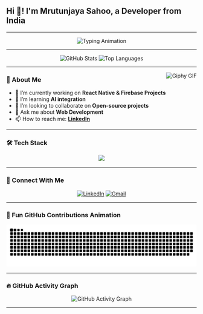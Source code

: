 <h2 align="left">Hi 👋! I'm Mrutunjaya Sahoo, a Developer from India</h2>

---



<div align="center"><img src="https://readme-typing-svg.demolab.com?font=Fira+Code&size=22&pause=1000&color=F75C7E&width=500&lines=Full-Stack+Developer;JavaScript+%7C+React+%7C+Firebase;Data+Analyst+%7C+AI+explorer+%7C+Python;Open+Source+Contributor;Let's+Build+Something+Awesome+🚀" alt="Typing Animation" />
  </a>
</div>


<!--
<div align="center">
  <img src="https://readme-typing-svg.demolab.com
?font=Fira+Code&size=22&pause=1000&color=F75C7E&width=500&lines=Full-Stack+Developer;JavaScript+%7C+React+%7C+Firebase;Data Analyst+%7C+AI explorer+%7C+Python;Open+Source+Contributor;Let's+Build+Something+Awesome+🚀" alt="Typing Animation" />
</div>
-->
---

<div align="center">
  <img src="https://github-readme-stats.vercel.app/api?username=MJaysahoo06&show_icons=true&include_all_commits=true&count_private=true&theme=dracula&hide_border=false" height="150" alt="GitHub Stats" />
  <img src="https://github-readme-stats.vercel.app/api/top-langs?username=MJaysahoo06&layout=compact&langs_count=6&theme=dracula&hide_border=false" height="150" alt="Top Languages" />
</div>

---

<img align="right" height="150" src="https://media1.giphy.com/media/v1.Y2lkPTc5MGI3NjExbmRndTh6aWR0eXlydWg3cms0eHk3OXByc3BxYzJqajVlbDRuZG80aCZlcD12MV9pbnRlcm5hbF9naWZfYnlfaWQmY3Q9Zw/iIFS20pNoCg1EEVodC/giphy.gif" alt="Giphy GIF" />

### 🚀 About Me

- 🔭 I’m currently working on **React Native & Firebase Projects**
- 🌱 I’m learning **AI integration**
- 👯 I’m looking to collaborate on **Open-source projects**
- 💬 Ask me about **Web Development**
- 📫 How to reach me: **[LinkedIn](https://www.linkedin.com/in/mrutunjayasahoo/)**

---

### 🛠 Tech Stack

<div align="center">
  <img src="https://skillicons.dev/icons?i=js,react,nodejs,express,html,css,tailwind,py,c,java,github,git,mysql,discord" />
</div>

---

### 📲 Connect With Me

<div align="center">
  <a href="https://www.linkedin.com/in/mrutunjayasahoo/"><img src="https://img.shields.io/badge/LinkedIn-%230077B5?logo=linkedin&logoColor=white&style=for-the-badge" height="35" alt="LinkedIn" /></a>
  <!-- <a href="#"><img src="https://img.shields.io/badge/YouTube-%23FF0000?logo=youtube&logoColor=white&style=for-the-badge" height="35" alt="YouTube" /></a> -->
  <!--"https://www.instagram.com/mjaysahoo6/-->
  <a href="><img src="https://img.shields.io/badge/Instagram-%23E4405F?logo=instagram&logoColor=white&style=for-the-badge" height="35" alt="Instagram" /></a>
  <a href="mailto:Mr.sahoo2003@outlook.com"><img src="https://img.shields.io/badge/Gmail-%23D14836?logo=gmail&logoColor=white&style=for-the-badge" height="35" alt="Gmail" /></a>
</div>

---

### 🎉 Fun GitHub Contributions Animation

<div align="center">
  <img src="https://raw.githubusercontent.com/Platane/snk/output/github-contribution-grid-snake.svg" alt="GitHub Contribution Snake Animation" />
</div>

---

 ### 🔥 GitHub Activity Graph

<div align="center">
  <img src="https://github-readme-activity-graph.vercel.app/graph?username=MJaysahoo06&bg_color=1a1b27&color=f8d866&line=f75c7e&point=f8d866&area=true&hide_border=true" alt="GitHub Activity Graph">
</div> 
</div>

---
